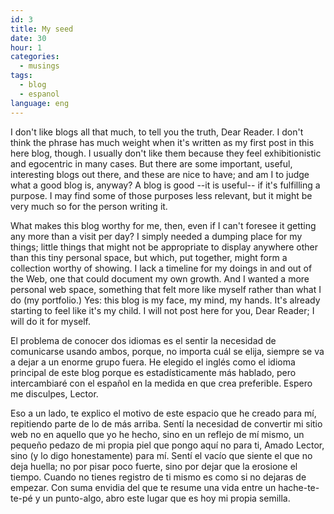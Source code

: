 ```yaml
---
id: 3
title: My seed
date: 30
hour: 1
categories:
  - musings
tags:
  - blog
  - espanol
language: eng
---
```


I don't like blogs all that much, to tell you the truth, Dear Reader. I don't think the phrase has much weight when it's written as my first post in this here blog, though. I usually don't like them because they feel exhibitionistic and egocentric in many cases. But there are some important, useful, interesting blogs out there, and these are nice to have; and am I to judge what a good blog is, anyway? A blog is good --it is useful-- if it's fulfilling a purpose. I may find some of those purposes less relevant, but it might be very much so for the person writing it.

What makes this blog worthy for me, then, even if I can't foresee it getting any more than a visit per day? I simply needed a dumping place for my things; little things that might not be appropriate to display anywhere other than this tiny personal space, but which, put together, might form a collection worthy of showing. I lack a timeline for my doings in and out of the Web, one that could document my own growth. And I wanted a more personal web space, something that felt more like myself rather than what I do (my portfolio.) Yes: this blog is my face, my mind, my hands. It's already starting to feel like it's my child. I will not post here for you, Dear Reader; I will do it for myself.

<language-break />

El problema de conocer dos idiomas es el sentir la necesidad de comunicarse usando ambos, porque, no importa cuál se elija, siempre se va a dejar a un enorme grupo fuera. He elegido el inglés como el idioma principal de este blog porque es estadísticamente más hablado, pero intercambiaré con el español en la medida en que crea preferible. Espero me disculpes, Lector.

Eso a un lado, te explico el motivo de este espacio que he creado para mí, repitiendo parte de lo de más arriba. Sentí la necesidad de convertir mi sitio web no en aquello que yo he hecho, sino en un reflejo de mí mismo, un pequeño pedazo de mi propia piel que pongo aquí no para ti, Amado Lector, sino (y lo digo honestamente) para mí. Sentí el vacío que siente el que no deja huella; no por pisar poco fuerte, sino por dejar que la erosione el tiempo. Cuando no tienes registro de ti mismo es como si no dejaras de empezar. Con suma envidia del que te resume una vida entre un hache-te-te-pé y un punto-algo, abro este lugar que es hoy mi propia semilla.
